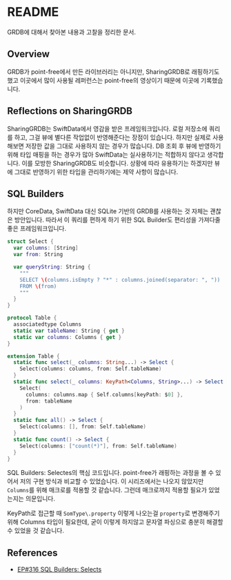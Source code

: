 # README

GRDB에 대해서 찾아본 내용과 고찰을 정리한 문서. 

## Overview

GRDB가 point-free에서 만든 라이브러리는 아니지만, SharingGRDB로 래핑하기도 했고 이곳에서 많이 사용될 레퍼런스는 point-free의 영상이기 때문에 이곳에 기록했습니다. 

## Reflections on SharingGRDB 

SharingGRDB는 SwiftData에서 영감을 받은 프레임워크입니다. 로컬 저장소에 쿼리를 하고, 그걸 뷰에 별다른 작업없이 반영해준다는 장점이 있습니다. 하지만 실제로 사용해보면 저장한 값을 그대로 사용하지 않는 경우가 많습니다. DB 조회 후 뷰에 반영하기 위해 타입 매핑을 하는 경우가 많아 SwiftData는 실사용하기는 적합하지 않다고 생각합니다. 이를 모방한 SharingGRDB도 비슷합니다. 상황에 따라 유용하기는 하겠지만 뷰에 그대로 반영하기 위한 타입을 관리하기에는 제약 사항이 많습니다. 


## SQL Builders

하지만 CoreData, SwiftData 대신 SQLite 기반의 GRDB를 사용하는 것 자체는 괜찮은 방안입니다. 따라서 이 쿼리를 편하게 하기 위한 SQL Builder도 편리성을 가져다줄 좋은 프레임워크입니다. 

```swift
struct Select {
  var columns: [String]
  var from: String

  var queryString: String {
    """
    SELECT \(columns.isEmpty ? "*" : columns.joined(separator: ", "))
    FROM \(from)
    """
  }
}

protocol Table {
  associatedtype Columns
  static var tableName: String { get }
  static var columns: Columns { get }
}

extension Table {
  static func select(_ columns: String...) -> Select {
    Select(columns: columns, from: Self.tableName)
  }
  static func select(_ columns: KeyPath<Columns, String>...) -> Select {
    Select(
      columns: columns.map { Self.columns[keyPath: $0] },
      from: tableName
    )
  }
  static func all() -> Select {
    Select(columns: [], from: Self.tableName)
  }
  static func count() -> Select {
    Select(columns: ["count(*)"], from: Self.tableName)
  }
}
```

SQL Builders: Selectes의 핵심 코드입니다. point-free가 래핑하는 과정을 볼 수 있어서 저의 구현 방식과 비교할 수 있었습니다. 이 시리즈에서는 나오지 않았지만 `Columns`를 위해 매크로를 적용할 것 같습니다. 그런데 매크로까지 적용할 필요가 있었는지는 의문입니다.

KeyPath로 접근할 때 `SomType\.property` 이렇게 나오는걸 `property`로 변경해주기 위해 Columns 타입이 필요한데, 굳이 이렇게 하지않고 문자열 파싱으로 충분히 해결할 수 있었을 것 같습니다. 


## References

* [EP#316 SQL Builders: Selects](https://www.pointfree.co/episodes/ep316-sql-builders-selects)
